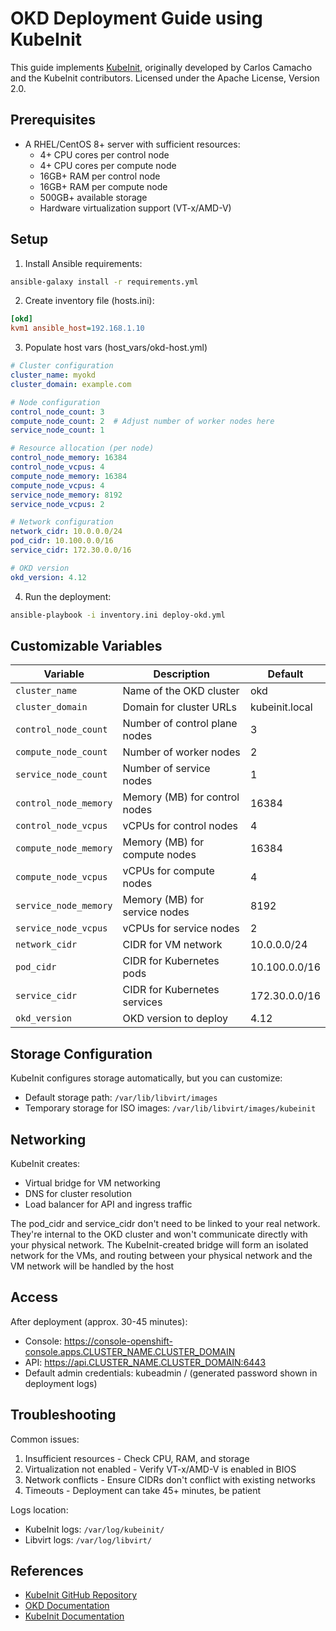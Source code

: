 # OKD Deployment Guide using KubeInit

This guide implements [KubeInit](https://github.com/Kubeinit/kubeinit), originally developed by Carlos Camacho and the KubeInit contributors.
Licensed under the Apache License, Version 2.0.

## Prerequisites

- A RHEL/CentOS 8+ server with sufficient resources:
  - 4+ CPU cores per control node
  - 4+ CPU cores per compute node
  - 16GB+ RAM per control node
  - 16GB+ RAM per compute node
  - 500GB+ available storage
  - Hardware virtualization support (VT-x/AMD-V)

## Setup

1. Install Ansible requirements:
```bash
ansible-galaxy install -r requirements.yml
```

2. Create inventory file (hosts.ini):
```ini
[okd]
kvm1 ansible_host=192.168.1.10
```

3. Populate host vars (host_vars/okd-host.yml)
```yaml
# Cluster configuration
cluster_name: myokd
cluster_domain: example.com

# Node configuration
control_node_count: 3
compute_node_count: 2  # Adjust number of worker nodes here
service_node_count: 1

# Resource allocation (per node)
control_node_memory: 16384
control_node_vcpus: 4
compute_node_memory: 16384
compute_node_vcpus: 4
service_node_memory: 8192
service_node_vcpus: 2

# Network configuration
network_cidr: 10.0.0.0/24 
pod_cidr: 10.100.0.0/16
service_cidr: 172.30.0.0/16

# OKD version
okd_version: 4.12
```

4. Run the deployment:
```bash
ansible-playbook -i inventory.ini deploy-okd.yml
```

## Customizable Variables

| Variable | Description | Default |
|----------|-------------|---------|
| `cluster_name` | Name of the OKD cluster | okd |
| `cluster_domain` | Domain for cluster URLs | kubeinit.local |
| `control_node_count` | Number of control plane nodes | 3 |
| `compute_node_count` | Number of worker nodes | 2 |
| `service_node_count` | Number of service nodes | 1 |
| `control_node_memory` | Memory (MB) for control nodes | 16384 |
| `control_node_vcpus` | vCPUs for control nodes | 4 |
| `compute_node_memory` | Memory (MB) for compute nodes | 16384 |
| `compute_node_vcpus` | vCPUs for compute nodes | 4 |
| `service_node_memory` | Memory (MB) for service nodes | 8192 |
| `service_node_vcpus` | vCPUs for service nodes | 2 |
| `network_cidr` | CIDR for VM network | 10.0.0.0/24 |
| `pod_cidr` | CIDR for Kubernetes pods | 10.100.0.0/16 |
| `service_cidr` | CIDR for Kubernetes services | 172.30.0.0/16 |
| `okd_version` | OKD version to deploy | 4.12 |

## Storage Configuration

KubeInit configures storage automatically, but you can customize:

- Default storage path: `/var/lib/libvirt/images`
- Temporary storage for ISO images: `/var/lib/libvirt/images/kubeinit`

## Networking

KubeInit creates:
- Virtual bridge for VM networking
- DNS for cluster resolution
- Load balancer for API and ingress traffic

The pod_cidr and service_cidr don't need to be linked to your real network. They're internal to the OKD cluster and won't communicate directly with your physical network. The KubeInit-created bridge will form an isolated network for the VMs, and routing between your physical network and the VM network will be handled by the host

## Access

After deployment (approx. 30-45 minutes):
- Console: https://console-openshift-console.apps.CLUSTER_NAME.CLUSTER_DOMAIN
- API: https://api.CLUSTER_NAME.CLUSTER_DOMAIN:6443
- Default admin credentials: kubeadmin / (generated password shown in deployment logs)

## Troubleshooting

Common issues:
1. Insufficient resources - Check CPU, RAM, and storage
2. Virtualization not enabled - Verify VT-x/AMD-V is enabled in BIOS
3. Network conflicts - Ensure CIDRs don't conflict with existing networks
4. Timeouts - Deployment can take 45+ minutes, be patient

Logs location:
- KubeInit logs: `/var/log/kubeinit/`
- Libvirt logs: `/var/log/libvirt/`

## References

- [KubeInit GitHub Repository](https://github.com/Kubeinit/kubeinit)
- [OKD Documentation](https://docs.okd.io/)
- [KubeInit Documentation](https://kubeinit.github.io/kubeinit/)